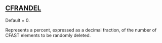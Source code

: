 ## [CFRANDEL](https://nexus.hexagon.com/documentationcenter/bundle/MSC_Nastran_2022.4/page/Nastran_Combined_Book/qrg/parameters/TOC.CFRANDEL.xhtml)

Default = 0.

Represents a percent, expressed as a decimal fraction, of the number of CFAST elements to be randomly deleted.


